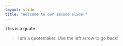```yaml
---
layout: slide
title: "Welcome to our second slide!"
---
```

This is a quote
> I am a quotemaker.
Use the left arrow to go back!
